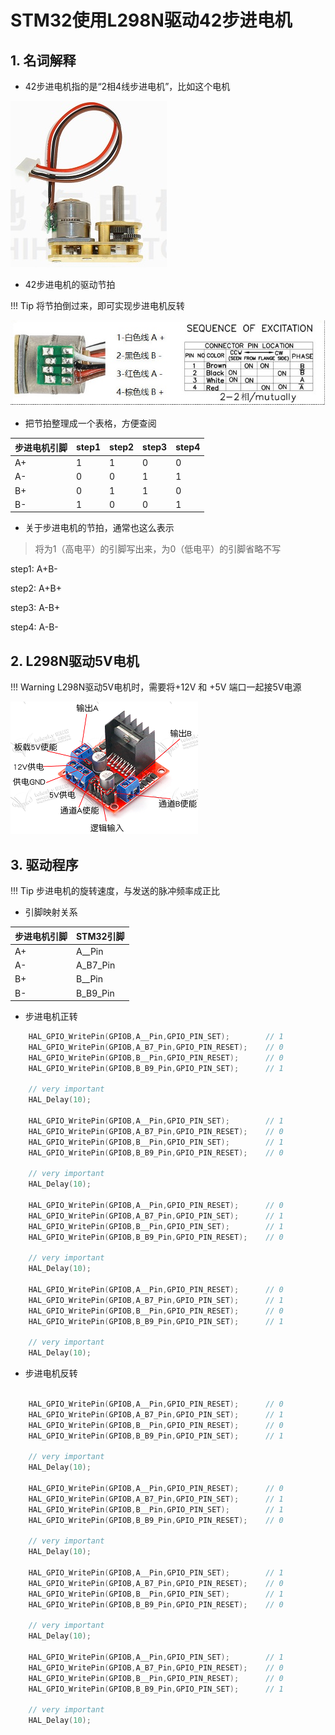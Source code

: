 # STM32使用L298N驱动42步进电机

## 1. 名词解释

* 42步进电机指的是“2相4线步进电机”，比如这个电机

![](../../../assets/images/STM32/motor/chihai_42_micro_stepper.jpg)

* 42步进电机的驱动节拍

!!! Tip
    将节拍倒过来，即可实现步进电机反转

![](../../../assets/images/STM32/motor/chihai_42stepper_beat.jpg)

* 把节拍整理成一个表格，方便查阅

|步进电机引脚|step1|step2|step3|step4|
|------------|-----|-----|-----|-----|
|A+|1 |1  |0   |0   |
|A-|0 |0  |1   |1   |
|B+|0 |1  |1   |0   |
|B-|1 |0  |0   |1   |

* 关于步进电机的节拍，通常也这么表示

> 将为1（高电平）的引脚写出来，为0（低电平）的引脚省略不写


step1: A+B- 

step2: A+B+ 

step3: A-B+ 

step4: A-B-


## 2. L298N驱动5V电机

!!! Warning 
    L298N驱动5V电机时，需要将+12V 和 +5V 端口一起接5V电源

![](../../../assets/images/STM32/motor/l298n_5v_motor.png)

## 3. 驱动程序

!!! Tip
    步进电机的旋转速度，与发送的脉冲频率成正比

* 引脚映射关系

|步进电机引脚|STM32引脚|
|------------|---------|
|A+|A__Pin|
|A-|A_B7_Pin|
|B+|B__Pin|
|B-|B_B9_Pin|

* 步进电机正转

```c
	HAL_GPIO_WritePin(GPIOB,A__Pin,GPIO_PIN_SET);        // 1
    HAL_GPIO_WritePin(GPIOB,A_B7_Pin,GPIO_PIN_RESET);    // 0
    HAL_GPIO_WritePin(GPIOB,B__Pin,GPIO_PIN_RESET);      // 0
    HAL_GPIO_WritePin(GPIOB,B_B9_Pin,GPIO_PIN_SET);      // 1
                                                         
	// very important                                    
    HAL_Delay(10);                                       
                                                         
    HAL_GPIO_WritePin(GPIOB,A__Pin,GPIO_PIN_SET);        // 1
    HAL_GPIO_WritePin(GPIOB,A_B7_Pin,GPIO_PIN_RESET);    // 0
    HAL_GPIO_WritePin(GPIOB,B__Pin,GPIO_PIN_SET);        // 1
    HAL_GPIO_WritePin(GPIOB,B_B9_Pin,GPIO_PIN_RESET);    // 0
                                                          
	// very important                                     
    HAL_Delay(10);                                        
                                                          
    HAL_GPIO_WritePin(GPIOB,A__Pin,GPIO_PIN_RESET);      // 0
    HAL_GPIO_WritePin(GPIOB,A_B7_Pin,GPIO_PIN_SET);      // 1
    HAL_GPIO_WritePin(GPIOB,B__Pin,GPIO_PIN_SET);        // 1
    HAL_GPIO_WritePin(GPIOB,B_B9_Pin,GPIO_PIN_RESET);    // 0
                                                          
	// very important                                     
    HAL_Delay(10);                                        
                                                          
    HAL_GPIO_WritePin(GPIOB,A__Pin,GPIO_PIN_RESET);      // 0
    HAL_GPIO_WritePin(GPIOB,A_B7_Pin,GPIO_PIN_SET);      // 1
    HAL_GPIO_WritePin(GPIOB,B__Pin,GPIO_PIN_RESET);      // 0
    HAL_GPIO_WritePin(GPIOB,B_B9_Pin,GPIO_PIN_SET);      // 1
    
	// very important
    HAL_Delay(10);

```

* 步进电机反转

```c

    HAL_GPIO_WritePin(GPIOB,A__Pin,GPIO_PIN_RESET);      // 0
    HAL_GPIO_WritePin(GPIOB,A_B7_Pin,GPIO_PIN_SET);      // 1
    HAL_GPIO_WritePin(GPIOB,B__Pin,GPIO_PIN_RESET);      // 0
    HAL_GPIO_WritePin(GPIOB,B_B9_Pin,GPIO_PIN_SET);      // 1
    
	// very important
    HAL_Delay(10);
	
	HAL_GPIO_WritePin(GPIOB,A__Pin,GPIO_PIN_RESET);      // 0
    HAL_GPIO_WritePin(GPIOB,A_B7_Pin,GPIO_PIN_SET);      // 1
    HAL_GPIO_WritePin(GPIOB,B__Pin,GPIO_PIN_SET);        // 1
    HAL_GPIO_WritePin(GPIOB,B_B9_Pin,GPIO_PIN_RESET);    // 0
                                                          
	// very important                                     
    HAL_Delay(10); 
	
	HAL_GPIO_WritePin(GPIOB,A__Pin,GPIO_PIN_SET);        // 1
    HAL_GPIO_WritePin(GPIOB,A_B7_Pin,GPIO_PIN_RESET);    // 0
    HAL_GPIO_WritePin(GPIOB,B__Pin,GPIO_PIN_SET);        // 1
    HAL_GPIO_WritePin(GPIOB,B_B9_Pin,GPIO_PIN_RESET);    // 0
                                                          
	// very important                                     
    HAL_Delay(10);  
	
	HAL_GPIO_WritePin(GPIOB,A__Pin,GPIO_PIN_SET);        // 1
    HAL_GPIO_WritePin(GPIOB,A_B7_Pin,GPIO_PIN_RESET);    // 0
    HAL_GPIO_WritePin(GPIOB,B__Pin,GPIO_PIN_RESET);      // 0
    HAL_GPIO_WritePin(GPIOB,B_B9_Pin,GPIO_PIN_SET);      // 1
                                                         
	// very important                                    
    HAL_Delay(10); 

```




